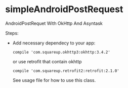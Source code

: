 # simpleAndroidPostRequest
AndroidPostRequet With OkHttp And Asyntask 

Steps:
- Add necessary dependecy to your app:

    ```compile 'com.squareup.okhttp3:okhttp:3.4.2'```
    
    or use retrofit that contain okhttp
    
    ```compile 'com.squareup.retrofit2:retrofit:2.1.0'```
    
    
    See usage file for how to use this class. 
    
    
    
